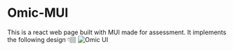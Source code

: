 # Omic-MUI

This is a react web page built with MUI made for assessment.
It implements the following design 👇🏽
![Omic UI](https://github.com/Wendi-code/Omic-MUI/assets/60774163/00ec23d3-718a-4bce-903c-aa826ce53002)
